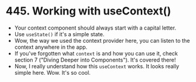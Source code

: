 # 445. Working with useContext()
- Your context component should always start with a capital letter.
- Use `useState()` if it's a simple state. 
- Wow, the way we used the context provider here, you can listen to the context anywhere in the app.
- If you've forgotten what `context` is and how you can use it, check section 7 ("Diving Deeper into Components"). It's covered there!
- Now, I really understand how this `useContext` works. It looks really simple here. Wow. It's so cool. 